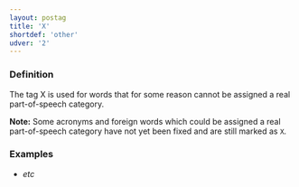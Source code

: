 ```yaml
---
layout: postag
title: 'X'
shortdef: 'other'
udver: '2'
---
```


### Definition

The tag X is used for words that for some reason cannot be assigned a real part-of-speech category.

<b>Note:</b> Some acronyms and foreign words which could be assigned a real part-of-speech category have not yet been fixed and are still marked as `X`.


### Examples

- _etc_
<!-- Interlanguage links updated Po lis 14 15:34:38 CET 2022 -->
